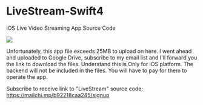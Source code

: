 # LiveStream-Swift4
iOS Live Video Streaming App Source Code

<img src="https://cdn.rawgit.com/EmpireAppDesignz/LiveStream-Swift4/master/DirectoryPath/IMG_1390.jpg" />

Unfortunately, this app file exceeds 25MB to upload on here. I went ahead and uploaded to Google Drive, subscribe to my email list and I'll forward you the link to download the files.
Understand this is Only for iOS platform. The backend will not be included in the files. You will have to pay for them to operate the app.

Subscribe to receive link to "LiveStream" source code:
https://mailchi.mp/b92218caa245/signup
